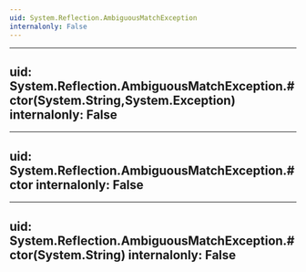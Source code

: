 ```yaml
---
uid: System.Reflection.AmbiguousMatchException
internalonly: False
---
```


---
uid: System.Reflection.AmbiguousMatchException.#ctor(System.String,System.Exception)
internalonly: False
---

---
uid: System.Reflection.AmbiguousMatchException.#ctor
internalonly: False
---

---
uid: System.Reflection.AmbiguousMatchException.#ctor(System.String)
internalonly: False
---

